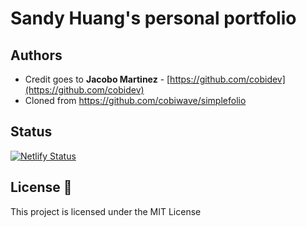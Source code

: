 # Sandy Huang's personal portfolio


## Authors

- Credit goes to **Jacobo Martinez** - [https://github.com/cobidev](https://github.com/cobidev)
- Cloned from https://github.com/cobiwave/simplefolio

## Status

[![Netlify Status](https://api.netlify.com/api/v1/badges/3a029bfd-575c-41e5-8249-c864d482c2e5/deploy-status)](https://app.netlify.com/sites/ornate-jalebi-e1e943/deploys)

## License 📄

This project is licensed under the MIT License

